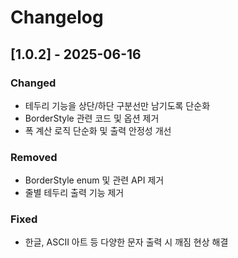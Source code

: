 # Changelog

## [1.0.2] - 2025-06-16

### Changed
- 테두리 기능을 상단/하단 구분선만 남기도록 단순화
- BorderStyle 관련 코드 및 옵션 제거
- 폭 계산 로직 단순화 및 출력 안정성 개선

### Removed
- BorderStyle enum 및 관련 API 제거
- 줄별 테두리 출력 기능 제거

### Fixed
- 한글, ASCII 아트 등 다양한 문자 출력 시 깨짐 현상 해결 